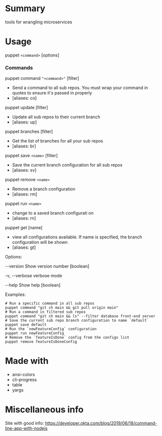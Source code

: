 # Summary

tools for wrangling microservices

# Usage

puppet `<command>` [options]

### Commands

puppet command `"<command>"` [filter]

- Send a command to all sub repos. You
  must wrap your command in quotes to
  ensure it's passed in properly
- [aliases: co]

puppet update [filter]

- Update all sub repos to their current branch
- [aliases: up]

puppet branches [filter]

- Get the list of branches for all your sub repos
- [aliases: br]

puppet save `<name>` [filter]

- Save the current branch configuration for all sub repos
- [aliases: sv]

puppet remove `<name>`

- Remove a branch configuration
- [aliases: rm]

puppet run `<name>`

- change to a saved branch configurati
  on
- [aliases: rn]

puppet get [name]

- view all configurations available. If name is specified, the branch configuration will be shown
- [aliases: gt]

Options:

--version Show version number [boolean]

-v, --verbose verbose mode

--help Show help [boolean]

Examples:

```
# Run a specific command in all sub repos
puppet command "git ch main && git pull origin main"
# Run a command in filtered sub repos
puppet command "git ch main && ls" --filter database front-end server
# Save the current sub repo branch configuration to name `default`
puppet save default
# Run the `newFeatureConfig` configuration
puppet run newFeatureConfig
# Remove the `featureIsDone` config from the configs list
puppet remove featureIsDoneConfig
```

# Made with

- ansi-colors
- cli-progress
- table
- yargs

# Miscellaneous info

Site with good info: https://developer.okta.com/blog/2019/06/18/command-line-app-with-nodejs
